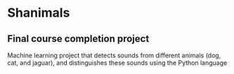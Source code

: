# Shanimals
## Final course completion project
Machine learning project that detects sounds from different animals (dog, cat, and jaguar), and distinguishes these sounds using the Python language
